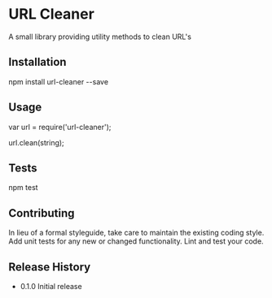 URL Cleaner
===========

A small library providing utility methods to clean URL's

## Installation

  npm install url-cleaner --save

## Usage

  var url = require('url-cleaner');

  url.clean(string);

## Tests

  npm test

## Contributing

In lieu of a formal styleguide, take care to maintain the existing coding style.
Add unit tests for any new or changed functionality. Lint and test your code.

## Release History

* 0.1.0 Initial release
